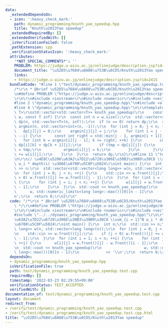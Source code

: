 ```yaml
---
data:
  _extendedDependsOn:
  - icon: ':heavy_check_mark:'
    path: dynamic_programming/knuth_yao_speedup.hpp
    title: "Knuth\u2013Yao speedup"
  _extendedRequiredBy: []
  _extendedVerifiedWith: []
  _isVerificationFailed: false
  _pathExtension: cpp
  _verificationStatusIcon: ':heavy_check_mark:'
  attributes:
    '*NOT_SPECIAL_COMMENTS*': ''
    PROBLEM: https://judge.u-aizu.ac.jp/onlinejudge/description.jsp?id=2415
    document_title: "\u52D5\u7684\u8A08\u753B\u6CD5/Knuth\u2013Yao speedup"
    links:
    - https://judge.u-aizu.ac.jp/onlinejudge/description.jsp?id=2415
  bundledCode: "#line 1 \"test/dynamic_programming/knuth_yao_speedup.test.cpp\"\n\
    /*\r\n * @brief \u52D5\u7684\u8A08\u753B\u6CD5/Knuth\u2013Yao speedup\r\n */\r\
    \n#define PROBLEM \"https://judge.u-aizu.ac.jp/onlinejudge/description.jsp?id=2415\"\
    \r\n\r\n#include <iostream>\r\n#include <numeric>\r\n#include <vector>\r\n\r\n\
    #line 2 \"dynamic_programming/knuth_yao_speedup.hpp\"\n#include <algorithm>\r\n\
    #line 4 \"dynamic_programming/knuth_yao_speedup.hpp\"\n\r\ntemplate <typename\
    \ T>\r\nstd::vector<std::vector<T>> knuth_yao_speedup(\r\n    const std::vector<std::vector<T>>&\
    \ w, const T inf) {\r\n  const int n = w.size();\r\n  std::vector<std::vector<T>>\
    \ dp(n, std::vector<T>(n, inf));\r\n  if (n == 0) return dp;\r\n  std::vector<std::vector<int>>\
    \ argmin(n, std::vector<int>(n, -1));\r\n  for (int j = 0; j < n; ++j) {\r\n \
    \   dp[j][j] = 0;\r\n    argmin[j][j] = j;\r\n    for (int i = j - 1; i >= 0;\
    \ --i) {\r\n      const int right = std::min(j - 1, argmin[i + 1][j]);\r\n   \
    \   for (int k = argmin[i][j - 1]; k <= right; ++k) {\r\n        const T tmp =\
    \ dp[i][k] + dp[k + 1][j];\r\n        if (tmp < dp[i][j]) {\r\n          dp[i][j]\
    \ = tmp;\r\n          argmin[i][j] = k;\r\n        }\r\n      }\r\n      dp[i][j]\
    \ += w[i][j];\r\n    }\r\n  }\r\n  return dp;\r\n}\r\n#line 11 \"test/dynamic_programming/knuth_yao_speedup.test.cpp\"\
    \n\r\n// \u4E8C\u5206\u63A2\u7D22\u6728\u306E\u30B3\u30B9\u30C8 \\sum_{i = 1}^N\
    \ w_i * depth(i) \u306E\u6700\u5C0F\u5024\r\nint main() {\r\n  int n;\r\n  std::cin\
    \ >> n;\r\n  std::vector<std::vector<long long>> w(n, std::vector<long long>(n));\r\
    \n  for (int j = 0; j < n; ++j) {\r\n    std::cin >> w.front()[j];\r\n    if (j\
    \ > 0) w.front()[j] += w.front()[j - 1];\r\n  }\r\n  for (int i = 1; i < n; ++i)\
    \ {\r\n    for (int j = i; j < n; ++j) {\r\n      w[i][j] = w.front()[j] - w.front()[i\
    \ - 1];\r\n    }\r\n  }\r\n  std::cout << knuth_yao_speedup(\r\n             \
    \      w, std::numeric_limits<long long>::max())[0][n - 1]\r\n            << '\\\
    n';\r\n  return 0;\r\n}\r\n"
  code: "/*\r\n * @brief \u52D5\u7684\u8A08\u753B\u6CD5/Knuth\u2013Yao speedup\r\n\
    \ */\r\n#define PROBLEM \"https://judge.u-aizu.ac.jp/onlinejudge/description.jsp?id=2415\"\
    \r\n\r\n#include <iostream>\r\n#include <numeric>\r\n#include <vector>\r\n\r\n\
    #include \"../../dynamic_programming/knuth_yao_speedup.hpp\"\r\n\r\n// \u4E8C\u5206\
    \u63A2\u7D22\u6728\u306E\u30B3\u30B9\u30C8 \\sum_{i = 1}^N w_i * depth(i) \u306E\
    \u6700\u5C0F\u5024\r\nint main() {\r\n  int n;\r\n  std::cin >> n;\r\n  std::vector<std::vector<long\
    \ long>> w(n, std::vector<long long>(n));\r\n  for (int j = 0; j < n; ++j) {\r\
    \n    std::cin >> w.front()[j];\r\n    if (j > 0) w.front()[j] += w.front()[j\
    \ - 1];\r\n  }\r\n  for (int i = 1; i < n; ++i) {\r\n    for (int j = i; j < n;\
    \ ++j) {\r\n      w[i][j] = w.front()[j] - w.front()[i - 1];\r\n    }\r\n  }\r\
    \n  std::cout << knuth_yao_speedup(\r\n                   w, std::numeric_limits<long\
    \ long>::max())[0][n - 1]\r\n            << '\\n';\r\n  return 0;\r\n}\r\n"
  dependsOn:
  - dynamic_programming/knuth_yao_speedup.hpp
  isVerificationFile: true
  path: test/dynamic_programming/knuth_yao_speedup.test.cpp
  requiredBy: []
  timestamp: '2022-03-23 02:29:55+09:00'
  verificationStatus: TEST_ACCEPTED
  verifiedWith: []
documentation_of: test/dynamic_programming/knuth_yao_speedup.test.cpp
layout: document
redirect_from:
- /verify/test/dynamic_programming/knuth_yao_speedup.test.cpp
- /verify/test/dynamic_programming/knuth_yao_speedup.test.cpp.html
title: "\u52D5\u7684\u8A08\u753B\u6CD5/Knuth\u2013Yao speedup"
---
```

